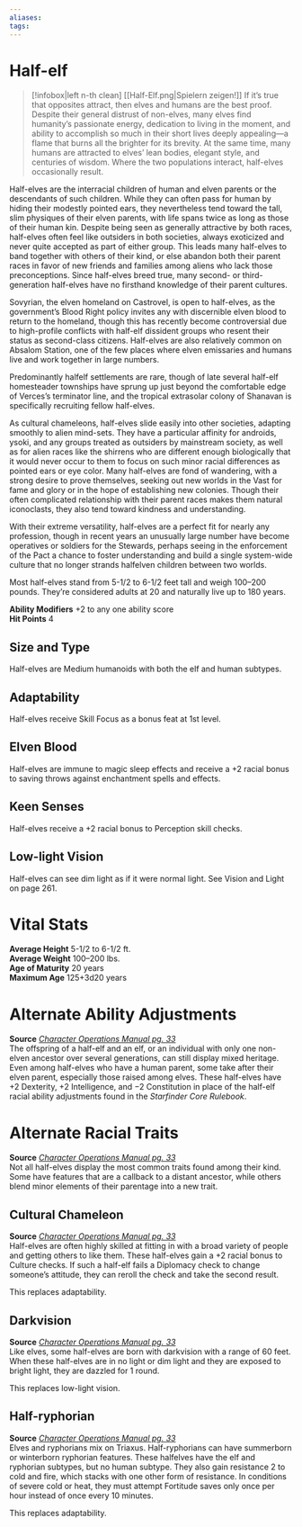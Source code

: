 ```yaml
---
aliases: 
tags: 
---
```


# Half-elf

> [!infobox|left n-th clean]
>  [[Half-Elf.png|Spielern zeigen!]]
> If it’s true that opposites attract, then elves and humans are the best proof. Despite their general distrust of non-elves, many elves find humanity’s passionate energy, dedication to living in the moment, and ability to accomplish so much in their short lives deeply appealing—a flame that burns all the brighter for its brevity. At the same time, many humans are attracted to elves’ lean bodies, elegant style, and centuries of wisdom. Where the two populations interact, half-elves occasionally result.  
  
Half-elves are the interracial children of human and elven parents or the descendants of such children. While they can often pass for human by hiding their modestly pointed ears, they nevertheless tend toward the tall, slim physiques of their elven parents, with life spans twice as long as those of their human kin. Despite being seen as generally attractive by both races, half-elves often feel like outsiders in both societies, always exoticized and never quite accepted as part of either group. This leads many half-elves to band together with others of their kind, or else abandon both their parent races in favor of new friends and families among aliens who lack those preconceptions. Since half-elves breed true, many second- or third-generation half-elves have no firsthand knowledge of their parent cultures.  
  
Sovyrian, the elven homeland on Castrovel, is open to half-elves, as the government’s Blood Right policy invites any with discernible elven blood to return to the homeland, though this has recently become controversial due to high-profile conflicts with half-elf dissident groups who resent their status as second-class citizens. Half-elves are also relatively common on Absalom Station, one of the few places where elven emissaries and humans live and work together in large numbers.  
  
Predominantly halfelf settlements are rare, though of late several half-elf homesteader townships have sprung up just beyond the comfortable edge of Verces’s terminator line, and the tropical extrasolar colony of Shanavan is specifically recruiting fellow half-elves.  
  
As cultural chameleons, half-elves slide easily into other societies, adapting smoothly to alien mind-sets. They have a particular affinity for androids, ysoki, and any groups treated as outsiders by mainstream society, as well as for alien races like the shirrens who are different enough biologically that it would never occur to them to focus on such minor racial differences as pointed ears or eye color. Many half-elves are fond of wandering, with a strong desire to prove themselves, seeking out new worlds in the Vast for fame and glory or in the hope of establishing new colonies. Though their often complicated relationship with their parent races makes them natural iconoclasts, they also tend toward kindness and understanding.  
  
With their extreme versatility, half-elves are a perfect fit for nearly any profession, though in recent years an unusually large number have become operatives or soldiers for the Stewards, perhaps seeing in the enforcement of the Pact a chance to foster understanding and build a single system-wide culture that no longer strands halfelven children between two worlds.  
  
Most half-elves stand from 5-1/2 to 6-1/2 feet tall and weigh 100–200 pounds. They’re considered adults at 20 and naturally live up to 180 years.  
  
**Ability Modifiers** +2 to any one ability score  
**Hit Points** 4

## Size and Type

Half-elves are Medium humanoids with both the elf and human subtypes.  

## Adaptability

Half-elves receive Skill Focus as a bonus feat at 1st level.  

## Elven Blood

Half-elves are immune to magic sleep effects and receive a +2 racial bonus to saving throws against enchantment spells and effects.  

## Keen Senses

Half-elves receive a +2 racial bonus to Perception skill checks.  

## Low-light Vision

Half-elves can see dim light as if it were normal light. See Vision and Light on page 261.

# Vital Stats

**Average Height** 5-1/2 to 6-1/2 ft.  
**Average Weight** 100–200 lbs.  
**Age of Maturity** 20 years  
**Maximum Age** 125+3d20 years

# Alternate Ability Adjustments

**Source** [_Character Operations Manual pg. 33_](https://paizo.com/products/btq01yef?Starfinder-Character-Operations-Manual)  
The offspring of a half-elf and an elf, or an individual with only one non-elven ancestor over several generations, can still display mixed heritage. Even among half-elves who have a human parent, some take after their elven parent, especially those raised among elves. These half-elves have +2 Dexterity, +2 Intelligence, and −2 Constitution in place of the half-elf racial ability adjustments found in the _Starfinder Core Rulebook_.

# Alternate Racial Traits

**Source** [_Character Operations Manual pg. 33_](https://paizo.com/products/btq01yef?Starfinder-Character-Operations-Manual)  
Not all half-elves display the most common traits found among their kind. Some have features that are a callback to a distant ancestor, while others blend minor elements of their parentage into a new trait.

## Cultural Chameleon

**Source** [_Character Operations Manual pg. 33_](https://paizo.com/products/btq01yef?Starfinder-Character-Operations-Manual)  
Half-elves are often highly skilled at fitting in with a broad variety of people and getting others to like them. These half-elves gain a +2 racial bonus to Culture checks. If such a half-elf fails a Diplomacy check to change someone’s attitude, they can reroll the check and take the second result.  
  
This replaces adaptability.

## Darkvision

**Source** [_Character Operations Manual pg. 33_](https://paizo.com/products/btq01yef?Starfinder-Character-Operations-Manual)  
Like elves, some half-elves are born with darkvision with a range of 60 feet. When these half-elves are in no light or dim light and they are exposed to bright light, they are dazzled for 1 round.  
  
This replaces low-light vision.

## Half-ryphorian

**Source** [_Character Operations Manual pg. 33_](https://paizo.com/products/btq01yef?Starfinder-Character-Operations-Manual)  
Elves and ryphorians mix on Triaxus. Half-ryphorians can have summerborn or winterborn ryphorian features. These halfelves have the elf and ryphorian subtypes, but no human subtype. They also gain resistance 2 to cold and fire, which stacks with one other form of resistance. In conditions of severe cold or heat, they must attempt Fortitude saves only once per hour instead of once every 10 minutes.  
  
This replaces adaptability.
